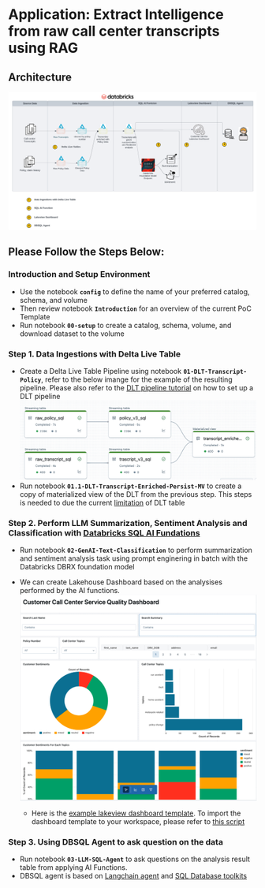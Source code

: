 # Application: Extract Intelligence from raw call center transcripts using RAG

## Architecture

![image](../../imgs/SQL_workflow.png)

## Please Follow the Steps Below:

### Introduction and Setup Environment

  * Use the notebook **`config`** to define the name of your preferred catalog, schema, and volume
  * Then review notebook **`Introduction`** for an overview of the current PoC Template
  * Run notebook **`00-setup`** to create a catalog, schema, volume, and download dataset to the volume

### Step 1. Data Ingestions with Delta Live Table

  * Create a Delta Live Table Pipeline using notebook **`01-DLT-Transcript-Policy`**, refer to the below imange for the example of the resulting pipeline. Please also refer to the [DLT pipeline tutorial](https://learn.microsoft.com/en-us/azure/databricks/delta-live-tables/tutorial-pipelines) on how to set up a DLT pipeline
  ![image](../../imgs/dlt_sql.png)
  * Run notebook **`01.1-DLT-Transcript-Enriched-Persist-MV`** to create a copy of materialized view of the DLT from the previous step. This steps is needed to due the current [limitation](../../README.md#limitations) of DLT table

### Step 2. Perform LLM Summarization, Sentiment Analysis and Classification with [Databricks SQL AI Fundations](https://docs.databricks.com/en/large-language-models/ai-functions.html)

* Run notebook **`02-GenAI-Text-Classification`** to perform summarization and sentiment analysis task using prompt enginering in batch with the Databricks DBRX foundation model
* We can create Lakehouse Dashboard based on the analysises performed by the AI functions.
  ![image](../../imgs/dashboard_preview.png)

  * Here is the [example lakeview dashboard template](./customer_service_quality_dashboard.lvdash.json). To import the dashboard template to your workspace, please refer to [this script](../../scripts/dashboard_utils.py)

### Step 3. Using DBSQL Agent to ask question on the data 

* Run notebook **`03-LLM-SQL-Agent`** to ask questions on the analysis result table from applying AI Functions.
* DBSQL agent is based on [Langchain agent](https://python.langchain.com/v0.1/docs/use_cases/sql/agents/) and [SQL Database toolkits](https://python.langchain.com/v0.2/docs/integrations/toolkits/sql_database/)